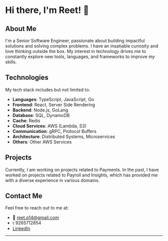 # Hi there, I'm Reet! 👋

## About Me
I'm a Senior Software Engineer, passionate about building impactful solutions and solving complex problems. I have an insatiable curiosity and love thinking outside the box. My interest in technology drives me to constantly explore new tools, languages, and frameworks to improve my skills.

## Technologies
My tech stack includes but not limited to:
- **Languages**: TypeScript, JavaScript, Go
- **Frontend**: React, Server Side Rendering
- **Backend**: Node.js, GoLang
- **Database**: SQL, DynamoDB
- **Cache**: Redis
- **Cloud Services**: AWS (Lambda, S3)
- **Communication**: gRPC, Protocol Buffers
- **Architecture**: Distributed Systems, Microservices
- **Others**: Other AWS Services

## Projects
Currently, I am working on projects related to Payments. In the past, I have worked on projects related to Payroll and Insights, which has provided me with a diverse experience in various domains.

## Contact Me
Feel free to reach out to me at:
- 📧 reet.p14@gmail.com
- 📞 9265712854
- [LinkedIn](https://linkedin.com/reetp1)

---
